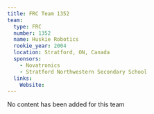 ```yaml
---
title: FRC Team 1352
team:
  type: FRC
  number: 1352
  name: Huskie Robotics
  rookie_year: 2004
  location: Stratford, ON, Canada
  sponsors:
    - Novatronics
    - Stratford Northwestern Secondary School
  links:
    Website: 
---
```

No content has been added for this team